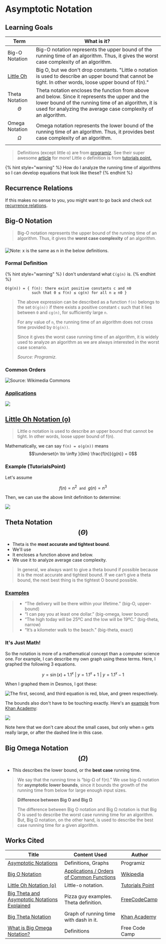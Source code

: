 # Asymptotic Notation

## Learning Goals

| Term                                                             | What is it?                                                                                                                                                                                                             |
| ---------------------------------------------------------------- | ----------------------------------------------------------------------------------------------------------------------------------------------------------------------------------------------------------------------- |
| Big-O Notation                                                   | Big-O notation represents the upper bound of the running time of an algorithm. Thus, it gives the worst case complexity of an algorithm.                                                                                |
| [Little Oh](https://www.tutorialspoint.com/little-oh-notation-o) | Big O, but we don't drop constants. "Little o notation is used to describe an upper bound that cannot be tight. In other words, loose upper bound of f(n)."                                                             |
| Theta Notation $$\Theta$$                                        | Theta notation encloses the function from above and below. Since it represents the upper and the lower bound of the running time of an algorithm, it is used for analyzing the average case complexity of an algorithm. |
| Omega Notation $$\Omega$$                                        | Omega notation represents the lower bound of the running time of an algorithm. Thus, it provides best case complexity of an algorithm.                                                                                  |

> Definitions (except little o) are from [programiz](https://www.programiz.com/dsa/asymptotic-notations). See their super awesome [article](https://www.programiz.com/dsa/asymptotic-notations) for more! Little o definition is from [tutorials point.](https://www.tutorialspoint.com/little-oh-notation-o)

{% hint style="warning" %}
How do I analyze the running time of algorithms so I can develop equations that look like these?
{% endhint %}

## Recurrence Relations

If this makes no sense to you, you might want to go back and check out [recurrence relations](https://users.cs.duke.edu/\~ola/ap/recurrence.html).

## Big-O Notation

> Big-O notation represents the upper bound of the running time of an algorithm. Thus, it gives the **worst case complexity** of an algorithm.

###

![Note: x is the same as n in the below definitions.](<../../../../.gitbook/assets/image (35).png>)

### Formal Definition

{% hint style="warning" %}
I don't understand what `C(g(n)` is.
{% endhint %}

```
O(g(n)) = { f(n): there exist positive constants c and n0
            such that 0 ≤ f(n) ≤ cg(n) for all n ≥ n0 }
```

> The above expression can be described as a function `f(n)` belongs to the set `O(g(n))` if there exists a positive constant `c` such that it lies between `0` and `cg(n)`, for sufficiently large `n`.
>
> For any value of `n`, the running time of an algorithm does not cross time provided by `O(g(n))`.
>
> Since it gives the worst case running time of an algorithm, it is widely used to analyze an algorithm as we are always interested in the worst case scenario.
>
> _Source: Programiz._

### Common Orders

![Source: Wikimedia Commons](<../../../../.gitbook/assets/image (36).png>)

### [Applications](https://en.wikipedia.org/wiki/Big\_O\_notation#Orders\_of\_common\_functions)

![](<../../../../.gitbook/assets/image (33).png>)

## [Little Oh Notation (o)](https://www.tutorialspoint.com/little-oh-notation-o)

> Little o notation is used to describe an upper bound that cannot be tight. In other words, loose upper bound of f(n).

Mathematically, we can say `f(n) = o(g(n))` means $$\underset{n \to \infty }{lim} \frac{f(n)}{g(n)} = 0$$

### Example (TutorialsPoint)

Let's assume

$$
f(n) = n^2 \texttt{ and } g(n) = n^3
$$

Then, we can use the above limit definition to determine:

![](https://www.tutorialspoint.com/assets/questions/media/26170/formula1.jpg)

## Theta Notation $$(\Theta)$$

* Theta is the **most accurate and tightest bound**.
* We'll use
* It encloses a function above and below.
* We use it to analyze average case complexity.

> In general, we always want to give a theta bound if possible because it is the most accurate and tightest bound. If we can’t give a theta bound, the next best thing is the tightest O bound possible.

### [Examples](https://www.freecodecamp.org/news/big-theta-and-asymptotic-notation-explained/)

> * “The delivery will be there within your lifetime.” (big-O, upper-bound)
> * “I can pay you at least one dollar.” (big-omega, lower bound)
> * “The high today will be 25ºC and the low will be 19ºC.” (big-theta, narrow)
> * “It’s a kilometer walk to the beach.” (big-theta, exact)

### It's Just Math!

So the notation is more of a mathematical concept than a computer science one. For example, I can describe my own graph using these terms. Here, I graphed the following 3 equations.

$$
y=\sin\left(x\right)+1.1^{x} \text{ | }y=1.1^{x}+1 \text{ | } y=1.1^{x}-1
$$

When I graphed them in Desmos, I got these:

![The first, second, and third equation is red, blue, and green respectively.](../../../../.gitbook/assets/desmos-graph.png)

The bounds also don't have to be touching exactly. Here's an [example](https://www.khanacademy.org/computing/computer-science/algorithms/asymptotic-notation/a/big-big-theta-notation) from [Khan Academy](https://www.khanacademy.org/computing/computer-science/algorithms/asymptotic-notation/a/big-big-theta-notation):

![](<../../../../.gitbook/assets/image (39) (1) (1).png>)

Note here that we don't care about the small cases, but only when `n` gets really large, or after the dashed line in this case.

## Big Omega Notation $$(\Omega)$$

* This describes the lower bound, or the **best case** running time.

> We say that the running time is “big-Ω of f(n).” We use big-Ω notation for **asymptotic lower bounds**, since it bounds the growth of the running time from below for large enough input sizes.

> **Difference between Big O and Big Ω**
>
> The difference between Big O notation and Big Ω notation is that Big O is used to describe the worst case running time for an algorithm. But, Big Ω notation, on the other hand, is used to describe the best case running time for a given algorithm.

## Works Cited

| Title                                                                                                                                | Content Used                                                                                                              | Author                                                                                                                         |
| ------------------------------------------------------------------------------------------------------------------------------------ | ------------------------------------------------------------------------------------------------------------------------- | ------------------------------------------------------------------------------------------------------------------------------ |
| [Asymptotic Notations](https://www.programiz.com/dsa/asymptotic-notations)                                                           | Definitions, Graphs                                                                                                       | Programiz                                                                                                                      |
| [Big O Notation](https://en.wikipedia.org/wiki/Big\_O\_notation)                                                                     | [Applications / Orders of Common Functions](https://en.wikipedia.org/wiki/Big\_O\_notation#Orders\_of\_common\_functions) | [Wikipedia](https://en.wikipedia.org/wiki/Big\_O\_notation#Orders\_of\_common\_functions)                                      |
| [Little Oh Notation (o)](https://www.tutorialspoint.com/little-oh-notation-o)                                                        | Little-o notation.                                                                                                        | [Tutorials Point](https://www.tutorialspoint.com/little-oh-notation-o)                                                         |
| [Big Theta and Asymptotic Notations Explained](https://www.freecodecamp.org/news/big-theta-and-asymptotic-notation-explained/)       | Pizza guy examples. Theta definition.                                                                                     | [FreeCodeCamp](https://www.freecodecamp.org/news/big-theta-and-asymptotic-notation-explained/)                                 |
| [Big Theta Notation](https://www.khanacademy.org/computing/computer-science/algorithms/asymptotic-notation/a/big-big-theta-notation) | Graph of running time with dash in it.                                                                                    | [Khan Academy](https://www.khanacademy.org/computing/computer-science/algorithms/asymptotic-notation/a/big-big-theta-notation) |
| [What is Big Omega Notation?](https://www.freecodecamp.org/news/big-omega-notation/)                                                 | Definitions                                                                                                               | Free Code Camp                                                                                                                 |
